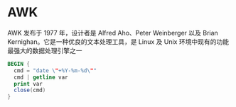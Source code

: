 # AWK

AWK 发布于 1977 年，设计者是 Alfred Aho、Peter Weinberger 以及 Brian Kernighan。它是一种优良的文本处理工具，是 Linux 及 Unix 环境中现有的功能最强大的数据处理引擎之一

```awk
BEGIN {
  cmd = "date \"+%Y-%m-%d\""
  cmd | getline var
  print var
  close(cmd)
}
```
